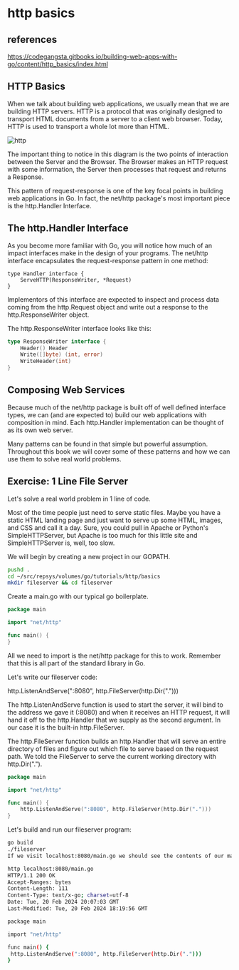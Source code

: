 # http basics

## references

<https://codegangsta.gitbooks.io/building-web-apps-with-go/content/http_basics/index.html>

## HTTP Basics

When we talk about building web applications, we usually mean that we are building HTTP servers. HTTP is a protocol that was originally designed to transport HTML documents from a server to a client web browser. Today, HTTP is used to transport a whole lot more than HTML.

![http](https://codegangsta.gitbooks.io/building-web-apps-with-go/content/http_basics/http_diagram.png)

The important thing to notice in this diagram is the two points of interaction between the Server and the Browser. The Browser makes an HTTP request with some information, the Server then processes that request and returns a Response.

This pattern of request-response is one of the key focal points in building web applications in Go. In fact, the net/http package's most important piece is the http.Handler Interface.

## The http.Handler Interface

As you become more familiar with Go, you will notice how much of an impact interfaces make in the design of your programs. The net/http interface encapsulates the request-response pattern in one method:

```golang
type Handler interface {
    ServeHTTP(ResponseWriter, *Request)
}
```

Implementors of this interface are expected to inspect and process data coming from the http.Request object and write out a response to the http.ResponseWriter object.

The http.ResponseWriter interface looks like this:

```go
type ResponseWriter interface {
    Header() Header
    Write([]byte) (int, error)
    WriteHeader(int)
}
```

## Composing Web Services

Because much of the net/http package is built off of well defined interface types, we can (and are expected to) build our web applications with composition in mind. Each http.Handler implementation can be thought of as its own web server.

Many patterns can be found in that simple but powerful assumption. Throughout this book we will cover some of these patterns and how we can use them to solve real world problems.

## Exercise: 1 Line File Server

Let's solve a real world problem in 1 line of code.

Most of the time people just need to serve static files. Maybe you have a static HTML landing page and just want to serve up some HTML, images, and CSS and call it a day. Sure, you could pull in Apache or Python's SimpleHTTPServer, but Apache is too much for this little site and SimpleHTTPServer is, well, too slow.

We will begin by creating a new project in our GOPATH.

```bash
pushd .
cd ~/src/repsys/volumes/go/tutorials/http/basics
mkdir fileserver && cd fileserver
```

Create a main.go with our typical go boilerplate.

```go
package main

import "net/http"

func main() {
}

```

All we need to import is the net/http package for this to work. Remember that this is all part of the standard library in Go.

Let's write our fileserver code:

http.ListenAndServe(":8080", http.FileServer(http.Dir(".")))

The http.ListenAndServe function is used to start the server, it will bind to the address we gave it (:8080) and when it receives an HTTP request, it will hand it off to the http.Handler that we supply as the second argument. In our case it is the built-in http.FileServer.

The http.FileServer function builds an http.Handler that will serve an entire directory of files and figure out which file to serve based on the request path. We told the FileServer to serve the current working directory with http.Dir(".").

```go
package main

import "net/http"

func main() {
    http.ListenAndServe(":8080", http.FileServer(http.Dir(".")))
}
```

Let's build and run our fileserver program:

```bash
go build
./fileserver
If we visit localhost:8080/main.go we should see the contents of our main.go file in our web browser. We can run this program from any directory and serve the tree as a static file server. All in 1 line of Go code.

http localhost:8080/main.go                                                                
HTTP/1.1 200 OK
Accept-Ranges: bytes
Content-Length: 111
Content-Type: text/x-go; charset=utf-8
Date: Tue, 20 Feb 2024 20:07:03 GMT
Last-Modified: Tue, 20 Feb 2024 18:19:56 GMT

package main

import "net/http"

func main() {
 http.ListenAndServe(":8080", http.FileServer(http.Dir(".")))
}


```
